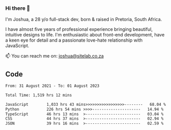 ### Hi there 👋

I'm Joshua, a 28 y/o full-stack dev, born & raised in Pretoria, South Africa. 

I have almost five years of professional experience bringing beautiful, intuitive designs to life. I'm enthusiastic about front-end development, have a keen eye for detail and a passionate love-hate relationship with JavaScript.

📫 You can reach me on: joshua@sitelab.co.za

## **Code**

<!--START_SECTION:waka-->

```txt
From: 31 August 2021 - To: 01 August 2023

Total Time: 1,519 hrs 12 mins

JavaScript        1,033 hrs 43 mins>>>>>>>>>>>>>>>>>--------   68.04 %
Python            226 hrs 54 mins >>>>---------------------   14.94 %
TypeScript        46 hrs 13 mins  >------------------------   03.04 %
CSS               44 hrs 37 mins  >------------------------   02.94 %
JSON              39 hrs 16 mins  >------------------------   02.59 %
```

<!--END_SECTION:waka-->
